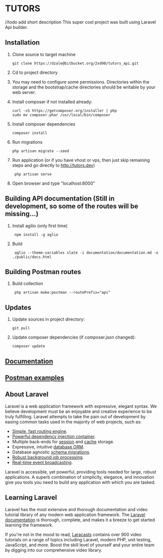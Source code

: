 # TUTORS
  //todo add short description
  This super cool project was built using Laravel Api builder.

## Installation

1.  Clone source to target machine

        git clone https://dzale@bitbucket.org/2xd90/tutors_api.git



2.  Cd to project directory



3.  You may need to configure some permissions. Directories within the storage 
    and the bootstrap/cache directories should be writable by your web server.



4.  Install composer if not installed already:

        curl -sS https://getcomposer.org/installer | php
        sudo mv composer.phar /usr/local/bin/composer



5.  Install composer dependencies

        composer install

6.  Run migrations

        php artisan migrate --seed


7. Run application (or if you have vhost or vps, then just skip remaining steps and go directly to http://tutors.dev)

        php artisan serve


8. Open browser and type "localhost:8000"


## Building API documentation (Still in development, so some of the routes will be missing...)

1. Install agilio (only first time)

        npm install -g aglio


2. Build

        aglio --theme-variables slate -i documentation/documentation.md -o ./public/docs.html

## Building Postman routes

1. Build collection

        php artisan make:postman --routePrefix="api"


## Updates

1.  Update sources in project directory:
    
        git pull


2.  Update composer dependencies (if composer.json changed):

        composer update

## [Documentation](http://tutors.dev/docs.html)

## [Postman examples](http://tutors.dev/postman/collection.json)

## About Laravel
Laravel is a web application framework with expressive, elegant syntax. We believe development must be an enjoyable and creative experience to be truly fulfilling. Laravel attempts to take the pain out of development by easing common tasks used in the majority of web projects, such as:

- [Simple, fast routing engine](https://laravel.com/docs/routing).
- [Powerful dependency injection container](https://laravel.com/docs/container).
- Multiple back-ends for [session](https://laravel.com/docs/session) and [cache](https://laravel.com/docs/cache) storage.
- Expressive, intuitive [database ORM](https://laravel.com/docs/eloquent).
- Database agnostic [schema migrations](https://laravel.com/docs/migrations).
- [Robust background job processing](https://laravel.com/docs/queues).
- [Real-time event broadcasting](https://laravel.com/docs/broadcasting).

Laravel is accessible, yet powerful, providing tools needed for large, robust applications. A superb combination of simplicity, elegance, and innovation give you tools you need to build any application with which you are tasked.

## Learning Laravel

Laravel has the most extensive and thorough documentation and video tutorial library of any modern web application framework. The [Laravel documentation](https://laravel.com/docs) is thorough, complete, and makes it a breeze to get started learning the framework.

If you're not in the mood to read, [Laracasts](https://laracasts.com) contains over 900 video tutorials on a range of topics including Laravel, modern PHP, unit testing, JavaScript, and more. Boost the skill level of yourself and your entire team by digging into our comprehensive video library.